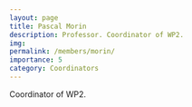 ```yaml
---
layout: page
title: Pascal Morin
description: Professor. Coordinator of WP2.
img:
permalink: /members/morin/
importance: 5
category: Coordinators
---
```


Coordinator of WP2.
